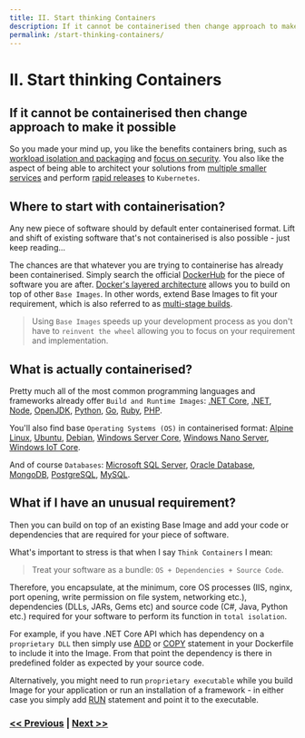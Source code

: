 ```yaml
---
title: II. Start thinking Containers
description: If it cannot be containerised then change approach to make it possible
permalink: /start-thinking-containers/
---
```


# II. Start thinking Containers

## If it cannot be containerised then change approach to make it possible

So you made your mind up, you like the benefits containers bring, such as [workload isolation and packaging](/docker-kubernetes-and-helm) and [focus on security](/embed-least-privileged-approach). You also like the aspect of being able to architect your solutions from [multiple smaller services](/adopt-mesh-app-and-service-architecture) and perform [rapid releases](/start-early-with-cicd-and-automation) to `Kubernetes`.

## Where to start with containerisation?

Any new piece of software should by default enter containerised format. Lift and shift of existing software that's not containerised is also possible - just keep reading...

The chances are that whatever you are trying to containerise has already been containerised. Simply search the official [DockerHub](https://hub.docker.com/) for the piece of software you are after. [Docker's layered architecture](https://docs.docker.com/storage/storagedriver/#images-and-layers) allows you to build on top of other `Base Images`. In other words, extend Base Images to fit your requirement, which is also referred to as [multi-stage builds](https://docs.docker.com/develop/develop-images/multistage-build).

> Using `Base Images` speeds up your development process as you don't have to `reinvent the wheel` allowing you to focus on your requirement and implementation.

## What is actually containerised?

Pretty much all of the most common programming languages and frameworks already offer `Build and Runtime Images`: [.NET Core](https://hub.docker.com/_/microsoft-dotnet-core), [.NET](https://hub.docker.com/_/microsoft-dotnet), [Node](https://hub.docker.com/_/node), [OpenJDK](https://hub.docker.com/_/openjdk), [Python](https://hub.docker.com/_/python), [Go](https://hub.docker.com/_/golang), [Ruby](https://hub.docker.com/_/ruby), [PHP](https://hub.docker.com/_/php).

You'll also find base `Operating Systems (OS)` in containerised format: [Alpine Linux](https://hub.docker.com/_/alpine), [Ubuntu](https://hub.docker.com/_/ubuntu), [Debian](https://hub.docker.com/_/debian), [Windows Server Core](https://hub.docker.com/_/microsoft-windows-servercore), [Windows Nano Server](https://hub.docker.com/_/microsoft-windows-nanoserver), [Windows IoT Core](https://hub.docker.com/_/microsoft-windows-iotcore).

And of course `Databases`: [Microsoft SQL Server](https://hub.docker.com/_/microsoft-mssql-server), [Oracle Database](https://hub.docker.com/_/oracle-database-enterprise-edition), [MongoDB](https://hub.docker.com/_/mongo), [PostgreSQL](https://hub.docker.com/_/postgres), [MySQL](https://hub.docker.com/_/mysql).

## What if I have an unusual requirement?

Then you can build on top of an existing Base Image and add your code or dependencies that are required for your piece of software.

What's important to stress is that when I say `Think Containers` I mean:

> Treat your software as a bundle: `OS + Dependencies + Source Code`.

Therefore, you encapsulate, at the minimum, core OS processes (IIS, nginx, port opening, write permission on file system, networking etc.), dependencies (DLLs, JARs, Gems etc) and source code (C#, Java, Python etc.) required for your software to perform its function in `total isolation`.

For example, if you have .NET Core API which has dependency on a `proprietary DLL` then simply use [ADD](https://docs.docker.com/engine/reference/builder/#add) or [COPY](https://docs.docker.com/engine/reference/builder/#copy) statement in your Dockerfile to include it into the Image. From that point the dependency is there in predefined folder as expected by your source code. 

Alternatively, you might need to run `proprietary executable` while you build Image for your application or run an installation of a framework - in either case you simply add [RUN](https://docs.docker.com/engine/reference/builder/#run) statement and point it to the executable.

### [<< Previous](/docker-kubernetes-and-helm) | [Next >>](/embed-least-privileged-approach)